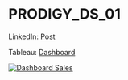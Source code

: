 # PRODIGY_DS_01

LinkedIn: [Post](https://www.linkedin.com/posts/hitesh-arora-luke_task1-datascience-tableau-activity-7126601589091352576-OlAa?utm_source=share&utm_medium=member_desktop)

Tableau: [Dashboard](https://public.tableau.com/app/profile/hitesh.arora/viz/SuperStoreDashboard_16965504954910/DashboardSales)

<div class='tableauPlaceholder' id='viz1699113474408' style='position: relative'><noscript><a href='#'><img alt='Dashboard Sales ' src='https:&#47;&#47;public.tableau.com&#47;static&#47;images&#47;Su&#47;SuperStoreDashboard_16965504954910&#47;DashboardSales&#47;1_rss.png' style='border: none' /></a></noscript><object class='tableauViz'  style='display:none;'><param name='host_url' value='https%3A%2F%2Fpublic.tableau.com%2F' /> <param name='embed_code_version' value='3' /> <param name='site_root' value='' /><param name='name' value='SuperStoreDashboard_16965504954910&#47;DashboardSales' /><param name='tabs' value='no' /><param name='toolbar' value='yes' /><param name='static_image' value='https:&#47;&#47;public.tableau.com&#47;static&#47;images&#47;Su&#47;SuperStoreDashboard_16965504954910&#47;DashboardSales&#47;1.png' /> <param name='animate_transition' value='yes' /><param name='display_static_image' value='yes' /><param name='display_spinner' value='yes' /><param name='display_overlay' value='yes' /><param name='display_count' value='yes' /><param name='language' value='en-US' /></object></div>                <script type='text/javascript'>                    var divElement = document.getElementById('viz1699113474408');                    var vizElement = divElement.getElementsByTagName('object')[0];                    vizElement.style.width='1300px';vizElement.style.height='1427px';                    var scriptElement = document.createElement('script');                    scriptElement.src = 'https://public.tableau.com/javascripts/api/viz_v1.js';                    vizElement.parentNode.insertBefore(scriptElement, vizElement);                </script>
